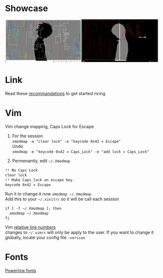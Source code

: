 # Showcase
![](screenshot.jpg)
# Link
Read these [recommandations](https://wiki.archlinux.org/index.php/general_recommendations) to get started ricing     

# Vim
Vim change mapping, Caps Lock for Escape   
1. For the session    
`xmodmap -e "clear lock" -e "keycode 0x42 = Escape"`   
Undo   
`xmodmap -e "keycode 0x42 = Caps_Lock" -e "add lock = Caps_Lock"`   

2. Permenantly, edit `~/.Xmodmap`   
```
!! No Caps Lock
clear lock
!! Make Caps_lock an escape key.
keycode 0x42 = Escape 
```   
Run it to change it now `xmodmap ~/.Xmodmap`  
Add this to your `~/.xinitrc` so it will be call each session   
```
if [ -f ~/.Xmodmap ]; then
  xmodmap ~/.Xmodmap
fi
```   

Vim [relative line numbers](https://jeffkreeftmeijer.com/vim-number/)   
changes to `~/.vimrc` will only be apply to the user. If you want to change it
globally, locate your config file `:version`

# Fonts
[Powerline fonts](https://github.com/powerline/fonts)
